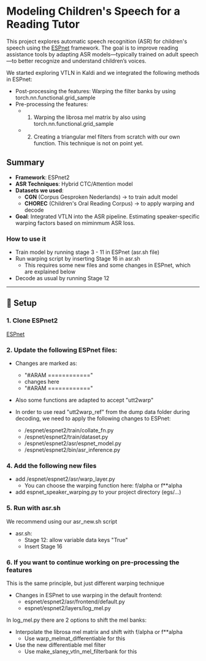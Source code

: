 # Modeling Children's Speech for a Reading Tutor

This project explores automatic speech recognition (ASR) for children's speech using the [ESPnet](https://github.com/espnet/espnet) framework. The goal is to improve reading assistance tools by adapting ASR models—typically trained on adult speech—to better recognize and understand children’s voices.

We started exploring VTLN in Kaldi and we integrated the following methods in ESPnet:
- Post-processing the features: Warping the filter banks by using torch.nn.functional.grid_sample
- Pre-processing the features:
   - 1) Warping the librosa mel matrix by also using torch.nn.functional.grid_sample
   - 2) Creating a triangular mel filters from scratch with our own function. This technique is not on point yet.

## Summary

- **Framework**: ESPnet2
- **ASR Techniques**: Hybrid CTC/Attention model
- **Datasets we used**:
  - **CGN** (Corpus Gesproken Nederlands) -> to train adult model
  - **CHOREC** (Children's Oral Reading Corpus) -> to apply warping and decode
- **Goal**: Integrated VTLN into the ASR pipeline. Estimating speaker-specific warping factors based on miminmum ASR loss.


### How to use it
- Train model by running stage 3 - 11 in ESPnet (asr.sh file)
- Run warping script by inserting Stage 16 in asr.sh
    - This requires some new files and some changes in ESPnet, which are explained below
- Decode as usual by running Stage 12

---

## 🔧 Setup

### 1. Clone ESPnet2
[ESPnet](https://github.com/espnet/espnet)

### 2. Update the following ESPnet files:
- Changes are marked as:
  - "#ARAM ============"
  - changes here
  - "#ARAM ============"
- Also some functions are adapted to accept "utt2warp"

- In order to use read "utt2warp_ref" from the dump data folder during decoding, we need to apply the following changes to ESPnet:
  - /espnet/espnet2/train/collate_fn.py
  - /espnet/espnet2/train/dataset.py
  - /espnet/espnet2/asr/espnet_model.py
  - /espnet/espnet2/bin/asr_inference.py
 
### 4. Add the following new files
- add /espnet/espnet2/asr/warp_layer.py
  - You can choose the warping function here: f/alpha or f**alpha
- add espnet_speaker_warping.py to your project directory (egs/...)
  
### 5. Run with asr.sh
We recommend using our asr_new.sh script
- asr.sh:
  - Stage 12: allow variable data keys "True"
  - Insert Stage 16

### 6. If you want to continue working on pre-processing the features
This is the same principle, but just different warping technique

- Changes in ESPnet to use warping in the default frontend:
  - espnet/espnet2/asr/frontend/default.py
  - espnet/espnet2/layers/log_mel.py
    
In log_mel.py there are 2 options to shift the mel banks:
- Interpolate the librosa mel matrix and shift with f/alpha or f**alpha
    - Use warp_melmat_differentiable for this 
- Use the new differentiable mel filter 
  - Use make_slaney_vtln_mel_filterbank for this




